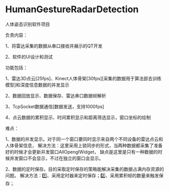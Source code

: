 # HumanGestureRadarDetection

人体姿态识别软件项目

负责内容：

  1、将雷达采集的数据从串口接收并展示的QT开发

  2、软件的UI设计和测试

功能包括：

  1、雷达3D点云[25fps]、Kinect人体骨架[30fps][采集的数据用于算法部去训练模型]和深度信息数据的并发显示

  2、数据回放显示、数据保存、雷达串口数据帧解析

  3、TcpSocket数据通信[数据发送，支持1000fps]

  4、点云数据的累积显示、时间累积显示和距离筛选显示，窗口坐标的绘制

难点：

  1、数据的并发显示。对于同一个窗口要同时显示来自两个不同设备的雷达点云和人体骨架信息，
    解决方法：这里采用上锁同步的形式，当两种数据都采集了准备好的时候才会更新并发窗口AllOpenglWidget，
    缺点是这里是只有一种数据的时候并发窗口不会显示，不过在独立的窗口会显示。

  2、数据的定时保存。目的采取定时保存的策略能解决采集的数据占满内存资源的问题。
    解决方法：1️⃣、采用定时器来定时保存；2️⃣、采用累积帧的数量来触发保存；

